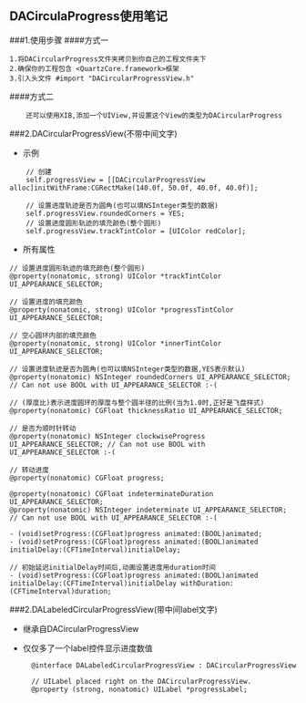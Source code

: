 ## DACirculaProgress使用笔记

###1.使用步骤
####方式一


	1.将DACircularProgress文件夹拷贝到你自己的工程文件夹下
	2.确保你的工程包含 <QuartzCore.framework>框架
	3.引入头文件 #import "DACircularProgressView.h"


####方式二
```
	还可以使用XIB,添加一个UIView,并设置这个View的类型为DACircularProgress
```

###2.DACircularProgressView(不带中间文字)

* 示例

```
	// 创建 
	self.progressView = [[DACircularProgressView alloc]initWithFrame:CGRectMake(140.0f, 50.0f, 40.0f, 40.0f)];
    
    // 设置进度轨迹是否为圆角(也可以填NSInteger类型的数据)
    self.progressView.roundedCorners = YES;
    // 设置进度圆形轨迹的填充颜色(整个圆形)
    self.progressView.trackTintColor = [UIColor redColor];

```

* 所有属性

```
// 设置进度圆形轨迹的填充颜色(整个圆形)
@property(nonatomic, strong) UIColor *trackTintColor UI_APPEARANCE_SELECTOR;

// 设置进度的填充颜色
@property(nonatomic, strong) UIColor *progressTintColor UI_APPEARANCE_SELECTOR;

// 空心圆环内部的填充颜色
@property(nonatomic, strong) UIColor *innerTintColor UI_APPEARANCE_SELECTOR;

// 设置进度轨迹是否为圆角(也可以填NSInteger类型的数据,YES表示默认)
@property(nonatomic) NSInteger roundedCorners UI_APPEARANCE_SELECTOR; // Can not use BOOL with UI_APPEARANCE_SELECTOR :-(

// (厚度比)表示进度圆环的厚度与整个圆半径的比例(当为1.0时,正好是飞盘样式)
@property(nonatomic) CGFloat thicknessRatio UI_APPEARANCE_SELECTOR;

// 是否为顺时针转动
@property(nonatomic) NSInteger clockwiseProgress UI_APPEARANCE_SELECTOR; // Can not use BOOL with UI_APPEARANCE_SELECTOR :-(

// 转动进度
@property(nonatomic) CGFloat progress;

@property(nonatomic) CGFloat indeterminateDuration UI_APPEARANCE_SELECTOR;
@property(nonatomic) NSInteger indeterminate UI_APPEARANCE_SELECTOR; // Can not use BOOL with UI_APPEARANCE_SELECTOR :-(

- (void)setProgress:(CGFloat)progress animated:(BOOL)animated;
- (void)setProgress:(CGFloat)progress animated:(BOOL)animated initialDelay:(CFTimeInterval)initialDelay;

// 初始延迟initialDelay时间后,动画设置进度用duration时间
- (void)setProgress:(CGFloat)progress animated:(BOOL)animated initialDelay:(CFTimeInterval)initialDelay withDuration:(CFTimeInterval)duration;
```

###2.DALabeledCircularProgressView(带中间label文字)
* 继承自DACircularProgressView
* 仅仅多了一个label控件显示进度数值
		
		@interface DALabeledCircularProgressView : DACircularProgressView
		
		// UILabel placed right on the DACircularProgressView.
	 	@property (strong, nonatomic) UILabel *progressLabel;
  